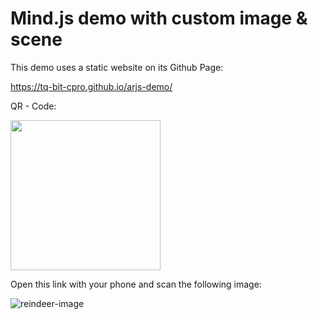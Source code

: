 # Mind.js demo with custom image & scene

This demo uses a static website on its Github Page:

https://tq-bit-cpro.github.io/arjs-demo/

QR - Code:

<img src="https://github.com/tq-bit-cpro/arjs-demo/blob/master/assets/qrcode.png" width="240px" height="240px">

Open this link with your phone and scan the following image:

![reindeer-image](https://github.com/tq-bit-cpro/arjs-demo/blob/master/assets/reindeer-img.jpg?raw=true)
